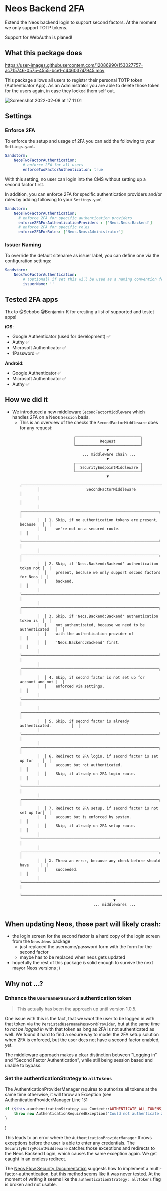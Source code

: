 # Neos Backend 2FA

Extend the Neos backend login to support second factors. At the moment we only support TOTP tokens.

Support for WebAuthn is planed!

## What this package does

https://user-images.githubusercontent.com/12086990/153027757-ac715746-0575-4555-bce1-c44603747945.mov

This package allows all users to register their personal TOTP token (Authenticator App). As an Administrator you are
able to delete those token for the users again, in case they locked them self out.

![Screenshot 2022-02-08 at 17 11 01](https://user-images.githubusercontent.com/12086990/153028043-93e9220e-cc22-4879-9edb-3e156c9accc8.png)

## Settings
### Enforce 2FA
To enforce the setup and usage of 2FA you can add the following to your `Settings.yaml`.
```yml
Sandstorm:
    NeosTwoFactorAuthentication:
        # enforce 2FA for all users
        enforceTwoFactorAuthentication: true
```
With this setting, no user can login into the CMS without setting up a second factor first.

In addition, you can enforce 2FA for specific authentication providers and/or roles by adding following to your `Settings.yaml`
```yml
Sandstorm:
    NeosTwoFactorAuthentication:
      # enforce 2FA for specific authentication providers
      enforce2FAForAuthenticationProviders : ['Neos.Neos:Backend']
      # enforce 2FA for specific roles
      enforce2FAForRoles: ['Neos.Neos:Administrator']  
```

### Issuer Naming
To override the default sitename as issuer label, you can define one via the configuration settings:
```yml
Sandstorm:
    NeosTwoFactorAuthentication:
        # (optional) if set this will be used as a naming convention for the TOTP. If empty the Site name will be used
        issuerName: ''
```

## Tested 2FA apps

Thx to @Sebobo @Benjamin-K for creating a list of supported and testet apps!

**iOS**:
* Google Authenticator (used for development) ✅
* Authy ✅
* Microsoft Authenticator ✅
* 1Password ✅

**Android**:
* Google Authenticator ✅
* Microsoft Authenticator ✅
* Authy ✅

## How we did it
* We introduced a new middleware `SecondFactorMiddleware` which handles 2FA on a Neos `Session` basis.
  * This is an overview of the checks the `SecondFactorMiddleware` does for any request:
    ```
                            ┌─────────────────────────────┐
                            │           Request           │
                            └─────────────────────────────┘
                                           ▼
                                ... middleware chain ...
                                           ▼
                            ┌─────────────────────────────┐
                            │  SecurityEndpointMiddleware │
                            └─────────────────────────────┘
                                           ▼
            ┌───────────────────────────────────────────────────────────────────┐
            │                     SecondFactorMiddleware                        │
            │                                                                   │
            │  ┌─────────────────────────────────────────────────────────────┐  │
            │  │ 1. Skip, if no authentication tokens are present, because   │  │
            │  │    we're not on a secured route.                            │  │
            │  └─────────────────────────────────────────────────────────────┘  │
            │  ┌─────────────────────────────────────────────────────────────┐  │
            │  │ 2. Skip, if 'Neos.Backend:Backend' authentication token not │  │
            │  │    present, because we only support second factors for Neos │  │
            │  │    backend.                                                 │  │
            │  └─────────────────────────────────────────────────────────────┘  │
            │  ┌─────────────────────────────────────────────────────────────┐  │
            │  │ 3. Skip, if 'Neos.Backend:Backend' authentication token is  │  │
            │  │    not authenticated, because we need to be authenticated   │  │
            │  │    with the authentication provider of                      │  │
            │  │    'Neos.Backend:Backend' first.                            │  │
            │  └─────────────────────────────────────────────────────────────┘  │
            │  ┌─────────────────────────────────────────────────────────────┐  │
            │  │ 4. Skip, if second factor is not set up for account and not │  │
            │  │    enforced via settings.                                   │  │
            │  └─────────────────────────────────────────────────────────────┘  │
            │  ┌─────────────────────────────────────────────────────────────┐  │
            │  │ 5. Skip, if second factor is already authenticated.         │  │
            │  └─────────────────────────────────────────────────────────────┘  │
            │  ┌─────────────────────────────────────────────────────────────┐  │
            │  │ 6. Redirect to 2FA login, if second factor is set up for    │  │
            │  │    account but not authenticated.                           │  │
            │  │    Skip, if already on 2FA login route.                     │  │
            │  └─────────────────────────────────────────────────────────────┘  │
            │  ┌─────────────────────────────────────────────────────────────┐  │
            │  │ 7. Redirect to 2FA setup, if second factor is not set up for│  │
            │  │    account but is enforced by system.                       │  │
            │  │    Skip, if already on 2FA setup route.                     │  │
            │  └─────────────────────────────────────────────────────────────┘  │
            │  ┌─────────────────────────────────────────────────────────────┐  │
            │  │ X. Throw an error, because any check before should have     │  │
            │  │    succeeded.                                               │  │
            │  └─────────────────────────────────────────────────────────────┘  │
            └───────────────────────────────────────────────────────────────────┘
                                              ▼
                                     ... middlewares ...
     
    ```
  

## When updating Neos, those part will likely crash:

* the login screen for the second factor is a hard copy of the login screen from the `Neos.Neos` package
  * just replaced the username/password form with the form for the second factor
  * maybe has to be replaced when neos gets updated
* hopefully the rest of this package is solid enough to survive the next mayor Neos versions ;)

## Why not ...?

### Enhance the `UsernamePassword` authentication token

> This actually has been the approach up until version 1.0.5.

One issue with this is the fact, that we _want_ the user to be logged in with that token via the 
`PersistedUsernamePasswordProvider`, but at the same time to _not be logged in_ with that token as long as 2FA is
not authenticated as well.
We found it hard to find a secure way to model the 2FA setup solution when 2FA is enforced, but the user does not have a
second factor enabled, yet.

The middleware approach makes a clear distinction between "Logging in" and "Second Factor Authentication", while still
being session based and unable to bypass.

### Set the authenticationStrategy to `allTokens`

The AuthenticationProviderManager requires to authorize all tokens at the same time otherwise, it will throw
an Exception (see AuthenticationProviderManager Line 181

```php
if ($this->authenticationStrategy === Context::AUTHENTICATE_ALL_TOKENS) {
    throw new AuthenticationRequiredException('Could not authenticate all tokens, but authenticationStrategy was set to "all".', 1222203912);
}
```
)

This leads to an error where the `AuthenticationProviderManager` throws exceptions before the user is able to enter any
credentials. The `SecurityEntryPointMiddleware` catches those exceptions and redirects to the Neos Backend Login, which
causes the same exception again. We get caught in an endless redirect.

The [Neos Flow Security Documentation](https://flowframework.readthedocs.io/en/stable/TheDefinitiveGuide/PartIII/Security.html#multi-factor-authentication-strategy)
suggests how to implement a multi-factor-authentication, but this method seems like it was never tested. At the moment of writing
it seems like the `authenticationStrategy: allTokens` flag is broken and not usable.
